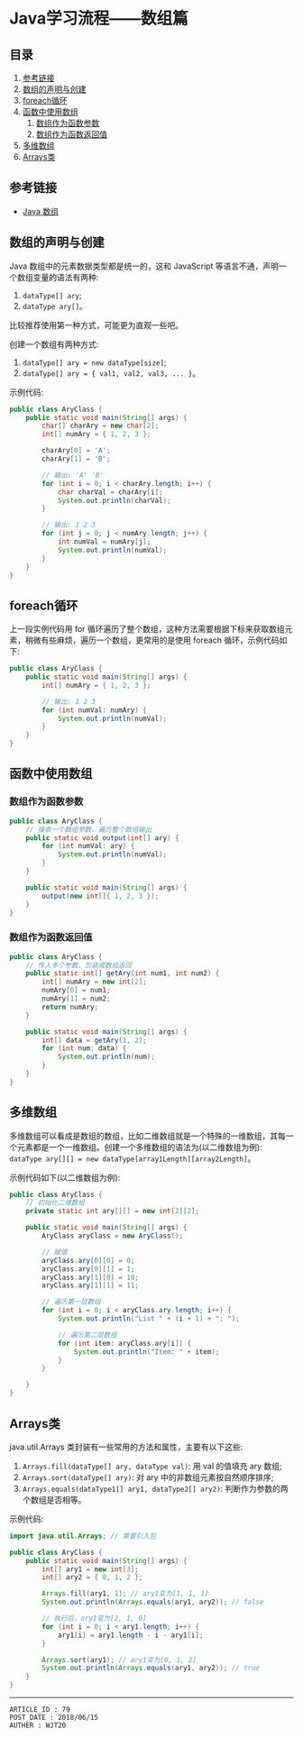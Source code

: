 
# Java学习流程——数组篇 #

## 目录 ##

1. [参考链接](#href1)
2. [数组的声明与创建](#href2)
3. [foreach循环](#href3)
4. [函数中使用数组](#href4)
    1. [数组作为函数参数](#href4-1)
    2. [数组作为函数返回值](#href4-2)
5. [多维数组](#href5)
6. [Arrays类](#href6)

## <a name="href1">参考链接</a> ##

- [Java 数组](http://www.runoob.com/java/java-array.html)

## <a name="href2">数组的声明与创建</a> ##

Java 数组中的元素数据类型都是统一的，这和 JavaScript 等语言不通，声明一个数组变量的语法有两种:

1. `dataType[] ary`;
2. `dataType ary[]`。

比较推荐使用第一种方式，可能更为直观一些吧。

创建一个数组有两种方式:

1. `dataType[] ary = new dataType[size]`;
2. `dataType[] ary = { val1, val2, val3, ... }`。

示例代码:

```Java
public class AryClass {
    public static void main(String[] args) {
        char[] charAry = new char[2];
        int[] numAry = { 1, 2, 3 };

        charAry[0] = 'A';
        charAry[1] = 'B';

        // 输出: 'A' 'B'
        for (int i = 0; i < charAry.length; i++) {
            char charVal = charAry[i];
            System.out.println(charVal);
        }

        // 输出: 1 2 3
        for (int j = 0; j < numAry.length; j++) {
            int numVal = numAry[j];
            System.out.println(numVal);
        }
    }
}
```

## <a name="href3">foreach循环</a> ##

上一段实例代码用 for 循环遍历了整个数组，这种方法需要根据下标来获取数组元素，稍微有些麻烦，遍历一个数组，更常用的是使用 foreach 循环，示例代码如下:

```Java
public class AryClass {
    public static void main(String[] args) {
        int[] numAry = { 1, 2, 3 };

        // 输出: 1 2 3
        for (int numVal: numAry) {
            System.out.println(numVal);
        }
    }
}
```

## <a name="href4">函数中使用数组</a> ##

### <a name="href4-1">数组作为函数参数</a> ###

```Java
public class AryClass {
    // 接收一个数组参数，遍历整个数组输出
    public static void output(int[] ary) {
        for (int numVal: ary) {
            System.out.println(numVal);
        }
    }

    public static void main(String[] args) {
        output(new int[]{ 1, 2, 3 });
    }
}
```

### <a name="href4-2">数组作为函数返回值</a> ###

```Java
public class AryClass {
    // 传入多个参数，包装成数组返回
    public static int[] getAry(int num1, int num2) {
        int[] numAry = new int[2];
        numAry[0] = num1;
        numAry[1] = num2;
        return numAry;
    }

    public static void main(String[] args) {
        int[] data = getAry(1, 2);
        for (int num: data) {
            System.out.println(num);
        }
    }
}
```

## <a name="href5">多维数组</a> ##

多维数组可以看成是数组的数组，比如二维数组就是一个特殊的一维数组，其每一个元素都是一个一维数组。创建一个多维数组的语法为(以二维数组为例): `dataType ary[][] = new dataType[array1Length][array2Length]`。

示例代码如下(以二维数组为例):

```Java
public class AryClass {
    // 初始化二维数组
    private static int ary[][] = new int[2][2];

    public static void main(String[] args) {
        AryClass aryClass = new AryClass();

        // 赋值
        aryClass.ary[0][0] = 0;
        aryClass.ary[0][1] = 1;
        aryClass.ary[1][0] = 10;
        aryClass.ary[1][1] = 11;

        // 遍历第一层数组
        for (int i = 0; i < aryClass.ary.length; i++) {
            System.out.println("List " + (i + 1) + ": ");

            // 遍历第二层数组
            for (int item: aryClass.ary[i]) {
                System.out.println("Item: " + item);
            }
        }

    }
}
```

## <a name="href6">Arrays类</a> ##

java.util.Arrays 类封装有一些常用的方法和属性，主要有以下这些:

1. `Arrays.fill(dataType[] ary, dataType val)`: 用 val 的值填充 ary 数组;
2. `Arrays.sort(dataType[] ary)`: 对 ary 中的非数组元素按自然顺序排序;
3. `Arrays.equals(dataType1[] ary1, dataType2[] ary2)`: 判断作为参数的两个数组是否相等。

示例代码:

```Java
import java.util.Arrays; // 需要引入包

public class AryClass {
    public static void main(String[] args) {
        int[] ary1 = new int[3];
        int[] ary2 = { 0, 1, 2 };

        Arrays.fill(ary1, 1); // ary1变为[1, 1, 1]
        System.out.println(Arrays.equals(ary1, ary2)); // false

        // 执行后，ary1变为[2, 1, 0]
        for (int i = 0; i < ary1.length; i++) {
            ary1[i] = ary1.length - i - ary1[i];
        }

        Arrays.sort(ary1); // ary1变为[0, 1, 2]
        System.out.println(Arrays.equals(ary1, ary2)); // true
    }
}
```

---

```
ARTICLE_ID : 79
POST_DATE : 2018/06/15
AUTHER : WJT20
```
